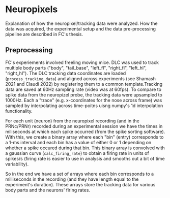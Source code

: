 # Neuropixels
Explanation of how the neuropixel/tracking data were analyzed.
How the data was acquired, the experimental setup and the data pre-processing pipeline are described in FC's thesis.

## Preprocessing
FC's experiements involved freeling moving mice. DLC was used to track multiple body parts ("body", "tail_base", "left_fl", "right_fl", "left_hl", "right_hl"). The DLC tracking data coordinates are loaded (`process_tracking_data`) and aligned across experiments (see Shamash 2021 and Claudi 2022) by registering them to a common template.Tracking data are saved at 60Hz sampling rate (video was at 60fps). To compare to spike data from the neuropizel probe, the tracking data were upsampled to 1000Hz. Each a "trace" (e.g. x-coordinates for the nose across frame) was sampled by interpolating across time-poitns uisng numpy's 1d interpolation functionality.

For each unit (neuron) from the neuropixel recording (and in the PRNc/PRNr) recorded during an experimental session we have the times in miliseconds at which each spike occurred (from the spike sorting software). With this, we create a binary array where each "bin" (entry) corresponds to a 1-ms interval and each bin has a value of either 0 or 1 depending on whether a spike occured during that bin. This binary array is convolved with a gaussian curve  (`calc_firing_rate`) to obtain a firing rate in units of spikes/s (firing rate is easier to use in analysis and smooths out a bit of time variability).

So in the end we have a set of arrays where each bin corresponds to a milliseconds in the recording (and they have length equal to the experiment's duration). These arrays store the tracking data for various body parts and the neurons' firing rates.
